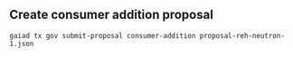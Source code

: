## Create consumer addition proposal

`gaiad tx gov submit-proposal consumer-addition proposal-reh-neutron-1.json`
